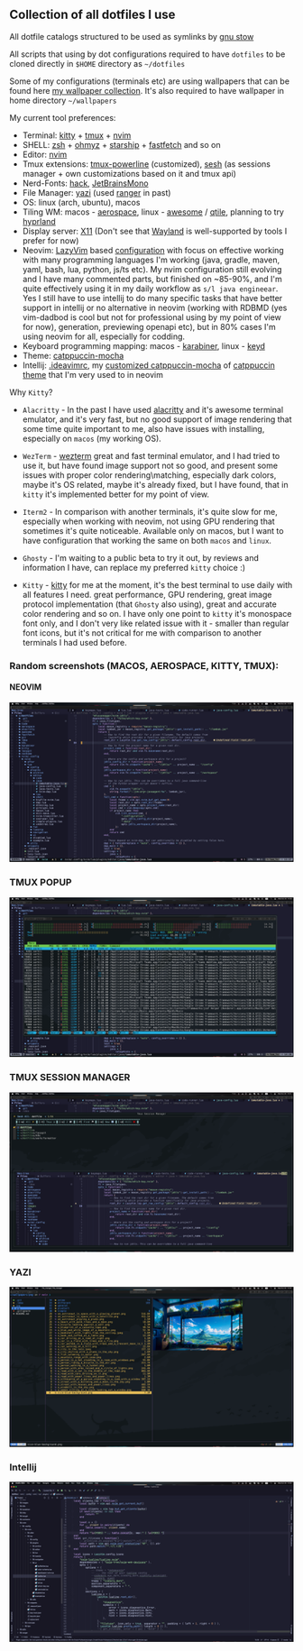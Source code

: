 ## Collection of all dotfiles I use

All dotfile catalogs structured to be used as symlinks by [gnu stow](https://www.gnu.org/software/stow/)

All scripts that using by dot configurations required to have `dotfiles` to be cloned directly in `$HOME` directory as `~/dotfiles`

Some of my configurations (terminals etc) are using wallpapers that can be found here [my wallpaper collection](https://gitlab.com/Serhii.Dudar1/wallpapers).
It's also required to have wallpaper in home directory `~/wallpapers`

My current tool preferences:
 - Terminal: [kitty](kitty) + [tmux](tmux) + [nvim](nvim)
 - SHELL: [zsh](zsh) + [ohmyz](https://ohmyz.sh/) + [starship](https://starship.rs/) + [fastfetch](https://github.com/fastfetch-cli/fastfetch) and so on
 - Editor: [nvim](nvim)
 - Tmux extensions: [tmux-powerline](tmux/.tmux/plugins/tmux-powerline) (customized), [sesh](https://github.com/joshmedeski/sesh) (as sessions manager + own customizations based on it and tmux api)   
 - Nerd-Fonts: [hack](https://www.programmingfonts.org/#hack), [JetBrainsMono](https://www.programmingfonts.org/#jetbrainsmono)
 - File Manager: [yazi](yazi) (used [ranger](ranger) in past)
 - OS: linux (arch, ubuntu), macos
 - Tiling WM: macos - [aerospace](https://github.com/nikitabobko/AeroSpace), linux - [awesome](https://awesomewm.org/) / [qtile](https://qtile.org/), planning to try [hyprland](https://github.com/hyprwm/Hyprland)
 - Display server: [X11](https://www.x.org/wiki/) (Don't see that [Wayland](https://wayland.freedesktop.org/) is well-supported by tools I prefer for now)
 - Neovim: [LazyVim](https://www.lazyvim.org/) based [configuration](nvim/.config/nvim) with focus on effective working with many programming languages I'm working (java, gradle, maven, yaml, bash, lua, python, js/ts etc). My nvim configuration still evolving and I have many commented parts, but finished on ~85-90%, and I'm quite effectively using it in my daily workflow as `s/l java engineear`. Yes I still have to use intellij to do many specific tasks that have better support in intellij or no alternative in neovim (working with RDBMD (yes vim-dadbod is cool but not for professional using by my point of view for now), generation, previewing openapi etc), but in 80% cases I'm using neovim for all, especially for codding.
 - Keyboard programming mapping: macos - [karabiner](karabiner), linux - [keyd](nonhome/keyd)
 - Theme: [catppuccin-mocha](https://github.com/catppuccin/nvim)
 - Intellij: [.ideavimrc](idea/.ideavimrc), my [customized catppuccin-mocha](idea/Catppuccin_Mocha.icls) of [catppuccin theme](https://github.com/catppuccin/jetbrains) that I'm very used to in neovim

Why `Kitty`?

- `Alacritty` - In the past I have used [alacritty](alacritty) and it's awesome terminal emulator, and it's very fast, but no good support of image rendering that some time quite important to me, also have issues with installing, especially on `macos` (my working OS).

- `WezTerm` - [wezterm](wezterm) great and fast terminal emulator, and I had tried to use it, but have found image support not so good, and present some issues with proper color rendering\matching, especially dark colors, maybe it's OS related, maybe it's already fixed, but I have found, that in `kitty` it's implemented better for my point of view.

- `Iterm2` - In comparison with another terminals, it's quite slow for me, especially when working with neovim, not using GPU rendering that sometimes it's quite noticeable. Available only on macos, but I want to have configuration that working the same on both `macos` and `linux`.

- `Ghosty` - I'm waiting to a public beta to try it out, by reviews and information I have, can replace my preferred `kitty` choice :)

- `Kitty` - [kitty](kitty) for me at the moment, it's the best terminal to use daily with all features I need. great performance, GPU rendering, great image protocol implementation (that `Ghosty` also using), great and accurate color rendering and so on. I have only one point to `kitty` it's monospace font only, and I don't very like related issue with it - smaller than regular font icons, but it's not critical for me with comparison to another terminals I had used before.

### Random screenshots (MACOS, AEROSPACE, KITTY, TMUX):

#### NEOVIM
![img.png](images/nvim.png)

### TMUX POPUP
![img.png](images/tmux_popup.png)

### TMUX SESSION MANAGER
![img.png](images/tmux_session_manager.png)

### YAZI
![img.png](images/yazi.png)

### Intellij
![intellij.png](images/intellij.png)


